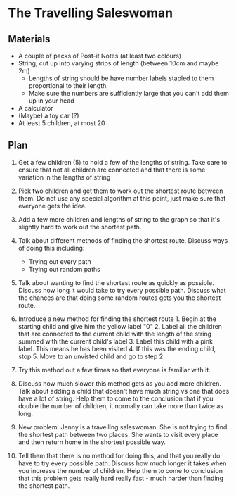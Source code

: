 The Travelling Saleswoman
=========================

Materials
---------

- A couple of packs of Post-it Notes (at least two colours)
- String, cut up into varying strips of length (between 10cm and maybe 2m)
    - Lengths of string should be have number labels stapled to them
      proportional to their length.
    - Make sure the numbers are sufficiently large that you can't add them up
      in your head
- A calculator
- (Maybe) a toy car (?)
- At least 5 children, at most 20

Plan
----

1. Get a few children (5) to hold a few of the lengths of string.
   Take care to ensure that not all children are connected and that
   there is some variation in the lengths of string

2. Pick two children and get them to work out the shortest route
   between them.  Do not use any special algorithm at this point, just
   make sure that everyone gets the idea.

3. Add a few more children and lengths of string to the graph so that
   it's slightly hard to work out the shortest path.

4. Talk about different methods of finding the shortest route.
   Discuss ways of doing this including:
   	- Trying out every path
	- Trying out random paths

5. Talk about wanting to find the shortest route as quickly as
   possible.  Discuss how long it would take to try every possible
   path.  Discuss what the chances are that doing some random routes
   gets you the shortest route.

6. Introduce a new method for finding the shortest route
       1. Begin at the starting child and give him the yellow label "0"
       2. Label all the children that are connected to the current child with
       	  the length of the string summed with the current child's label
       3. Label this child with a pink label.  This means he has been visited
       4. If this was the ending child, stop
       5. Move to an unvisted child and go to step 2

7. Try this method out a few times so that everyone is familiar with
   it.

8. Discuss how much slower this method gets as you add more children.
   Talk about adding a child that doesn't have much string vs one that
   does have a lot of string.  Help them to come to the conclusion
   that if you double the number of children, it normally can take
   more than twice as long.

7. New problem.  Jenny is a travelling saleswoman.  She is not trying
   to find the shortest path between two places.  She wants to visit
   every place and then return home in the shortest possible way.

8. Tell them that there is no method for doing this, and that you
   really do have to try every possible path.  Discuss how much longer
   it takes when you increase the number of children.  Help them to come
   to conclusion that this problem gets really hard really fast - much
   harder than finding the shortest path.